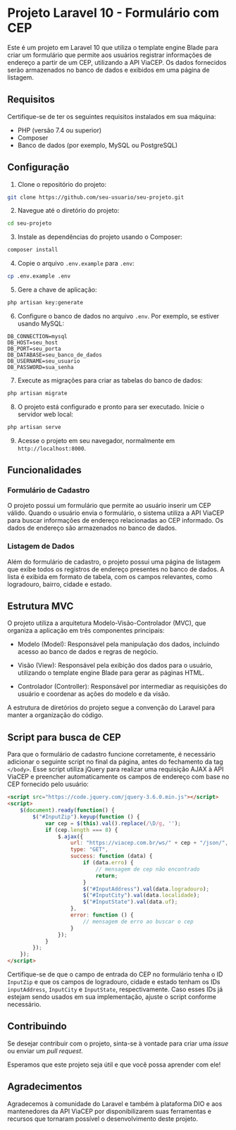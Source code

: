# Projeto Laravel 10 - Formulário com CEP

Este é um projeto em Laravel 10 que utiliza o template engine Blade para criar um formulário que permite aos usuários registrar informações de endereço a partir de um CEP, utilizando a API ViaCEP. Os dados fornecidos serão armazenados no banco de dados e exibidos em uma página de listagem.

## Requisitos

Certifique-se de ter os seguintes requisitos instalados em sua máquina:

- PHP (versão 7.4 ou superior)
- Composer
- Banco de dados (por exemplo, MySQL ou PostgreSQL)

## Configuração

1. Clone o repositório do projeto:

```bash
git clone https://github.com/seu-usuario/seu-projeto.git
```

2. Navegue até o diretório do projeto:

```bash
cd seu-projeto
```

3. Instale as dependências do projeto usando o Composer:

```bash
composer install
```

4. Copie o arquivo `.env.example` para `.env`:

```bash
cp .env.example .env
```

5. Gere a chave de aplicação:

```bash
php artisan key:generate
```

6. Configure o banco de dados no arquivo `.env`. Por exemplo, se estiver usando MySQL:

```
DB_CONNECTION=mysql
DB_HOST=seu_host
DB_PORT=seu_porta
DB_DATABASE=seu_banco_de_dados
DB_USERNAME=seu_usuario
DB_PASSWORD=sua_senha
```

7. Execute as migrações para criar as tabelas do banco de dados:

```bash
php artisan migrate
```

8. O projeto está configurado e pronto para ser executado. Inicie o servidor web local:

```bash
php artisan serve
```

9. Acesse o projeto em seu navegador, normalmente em `http://localhost:8000`.

## Funcionalidades

### Formulário de Cadastro

O projeto possui um formulário que permite ao usuário inserir um CEP válido. Quando o usuário envia o formulário, o sistema utiliza a API ViaCEP para buscar informações de endereço relacionadas ao CEP informado. Os dados de endereço são armazenados no banco de dados.

### Listagem de Dados

Além do formulário de cadastro, o projeto possui uma página de listagem que exibe todos os registros de endereço presentes no banco de dados. A lista é exibida em formato de tabela, com os campos relevantes, como logradouro, bairro, cidade e estado.

## Estrutura MVC

O projeto utiliza a arquitetura Modelo-Visão-Controlador (MVC), que organiza a aplicação em três componentes principais:

- Modelo (Model): Responsável pela manipulação dos dados, incluindo acesso ao banco de dados e regras de negócio.

- Visão (View): Responsável pela exibição dos dados para o usuário, utilizando o template engine Blade para gerar as páginas HTML.

- Controlador (Controller): Responsável por intermediar as requisições do usuário e coordenar as ações do modelo e da visão.

A estrutura de diretórios do projeto segue a convenção do Laravel para manter a organização do código.

## Script para busca de CEP

Para que o formulário de cadastro funcione corretamente, é necessário adicionar o seguinte script no final da página, antes do fechamento da tag `</body>`. Esse script utiliza jQuery para realizar uma requisição AJAX à API ViaCEP e preencher automaticamente os campos de endereço com base no CEP fornecido pelo usuário:

```html
<script src="https://code.jquery.com/jquery-3.6.0.min.js"></script>
<script>
    $(document).ready(function() {
        $("#InputZip").keyup(function () {
            var cep = $(this).val().replace(/\D/g, '');
            if (cep.length === 8) {
                $.ajax({
                    url: "https://viacep.com.br/ws/" + cep + "/json/",
                    type: "GET",
                    success: function (data) {
                        if (data.erro) {
                            // mensagem de cep não encontrado
                            return;
                        }
                        $("#InputAddress").val(data.logradouro);
                        $("#InputCity").val(data.localidade);
                        $("#InputState").val(data.uf);
                    },
                    error: function () {
                        // mensagem de erro ao buscar o cep
                    }
                });
            }
        });
    });
</script>
```

Certifique-se de que o campo de entrada do CEP no formulário tenha o ID `InputZip` e que os campos de logradouro, cidade e estado tenham os IDs `inputAddress`, `InputCity` e `InputState`, respectivamente. Caso esses IDs já estejam sendo usados em sua implementação, ajuste o script conforme necessário.

## Contribuindo

Se desejar contribuir com o projeto, sinta-se à vontade para criar uma *issue* ou enviar um *pull request*.

Esperamos que este projeto seja útil e que você possa aprender com ele!

## Agradecimentos

Agradecemos à comunidade do Laravel e também à plataforma DIO e aos mantenedores da API ViaCEP por disponibilizarem suas ferramentas e recursos que tornaram possível o desenvolvimento deste projeto.
